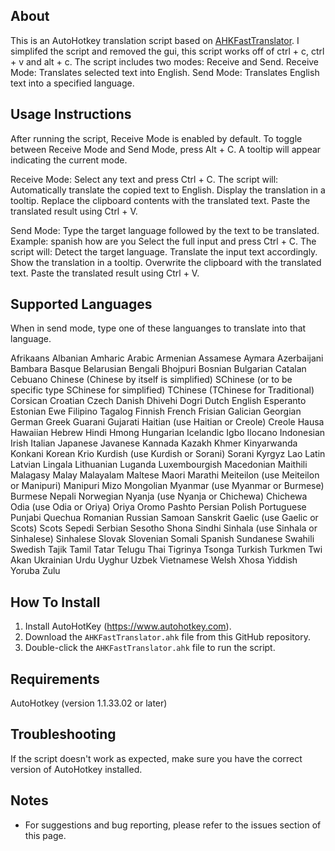 ## About
This is an AutoHotkey translation script based on [AHKFastTranslator](https://github.com/balawi28/AHKFastTranslator).
I simplifed the script and removed the gui, this script works off of ctrl + c, ctrl + v and alt + c.
The script includes two modes: Receive and Send.
Receive Mode: Translates selected text into English.
Send Mode: Translates English text into a specified language.

## Usage Instructions
After running the script, Receive Mode is enabled by default. To toggle between Receive Mode and Send Mode, press Alt + C. A tooltip will appear indicating the current mode.

Receive Mode: Select any text and press Ctrl + C.
The script will:
Automatically translate the copied text to English.
Display the translation in a tooltip.
Replace the clipboard contents with the translated text.
Paste the translated result using Ctrl + V.

Send Mode: Type the target language followed by the text to be translated.
Example: spanish how are you
Select the full input and press Ctrl + C.
The script will:
Detect the target language.
Translate the input text accordingly.
Show the translation in a tooltip.
Overwrite the clipboard with the translated text.
Paste the translated result using Ctrl + V.

## Supported Languages
When in send mode, type one of these languanges to translate into that language.

Afrikaans
Albanian
Amharic
Arabic
Armenian
Assamese
Aymara
Azerbaijani
Bambara
Basque
Belarusian
Bengali
Bhojpuri
Bosnian
Bulgarian
Catalan
Cebuano
Chinese (Chinese by itself is simplified)
SChinese (or to be specific type SChinese for simplified)
TChinese (TChinese for Traditional)
Corsican
Croatian
Czech
Danish
Dhivehi
Dogri
Dutch
English
Esperanto
Estonian
Ewe
Filipino
Tagalog
Finnish
French
Frisian
Galician
Georgian
German
Greek
Guarani
Gujarati
Haitian (use Haitian or Creole)
Creole
Hausa
Hawaiian
Hebrew
Hindi
Hmong
Hungarian
Icelandic
Igbo
Ilocano
Indonesian
Irish
Italian
Japanese
Javanese
Kannada
Kazakh
Khmer
Kinyarwanda
Konkani
Korean
Krio
Kurdish (use Kurdish or Sorani)
Sorani
Kyrgyz
Lao
Latin
Latvian
Lingala
Lithuanian
Luganda
Luxembourgish
Macedonian
Maithili
Malagasy
Malay
Malayalam
Maltese
Maori
Marathi
Meiteilon (use Meiteilon or Manipuri)
Manipuri
Mizo
Mongolian
Myanmar (use Myanmar or Burmese)
Burmese
Nepali
Norwegian
Nyanja (use Nyanja or Chichewa)
Chichewa
Odia (use Odia or Oriya)
Oriya
Oromo
Pashto
Persian
Polish
Portuguese
Punjabi
Quechua
Romanian
Russian
Samoan
Sanskrit
Gaelic (use Gaelic or Scots)
Scots
Sepedi
Serbian
Sesotho
Shona
Sindhi
Sinhala (use Sinhala or Sinhalese)
Sinhalese
Slovak
Slovenian
Somali
Spanish
Sundanese
Swahili
Swedish
Tajik
Tamil
Tatar
Telugu
Thai
Tigrinya
Tsonga
Turkish
Turkmen
Twi
Akan
Ukrainian
Urdu
Uyghur
Uzbek
Vietnamese
Welsh
Xhosa
Yiddish
Yoruba
Zulu

## How To Install
1. Install AutoHotKey (https://www.autohotkey.com).
1. Download the `AHKFastTranslator.ahk` file from this GitHub repository.
3. Double-click the `AHKFastTranslator.ahk` file to run the script.

## Requirements
AutoHotkey (version 1.1.33.02 or later)

## Troubleshooting
If the script doesn't work as expected, make sure you have the correct version of AutoHotkey installed.

## Notes
- For suggestions and bug reporting, please refer to the issues section of this page.
